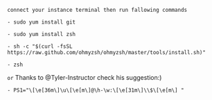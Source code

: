 ```connect your instance terminal then run fallowing commands```
```
- sudo yum install git

- sudo yum install zsh

- sh -c "$(curl -fsSL https://raw.github.com/ohmyzsh/ohmyzsh/master/tools/install.sh)"

- zsh
```


```or``` Thanks to @Tyler-Instructor check his suggestion:)

```
- PS1="\[\e[36m\]\u\[\e[m\]@\h-\w:\[\e[31m\]\\$\[\e[m\] "
```
